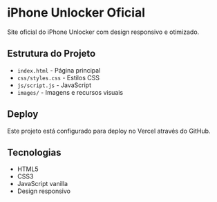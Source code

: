 # iPhone Unlocker Oficial

Site oficial do iPhone Unlocker com design responsivo e otimizado.

## Estrutura do Projeto

- `index.html` - Página principal
- `css/styles.css` - Estilos CSS
- `js/script.js` - JavaScript
- `images/` - Imagens e recursos visuais

## Deploy

Este projeto está configurado para deploy no Vercel através do GitHub.

## Tecnologias

- HTML5
- CSS3
- JavaScript vanilla
- Design responsivo
